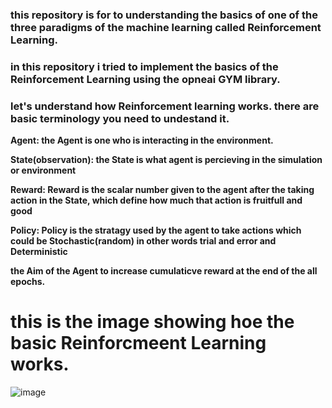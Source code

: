 ### this repository is for to understanding the basics of one of the three paradigms of the machine learning called Reinforcement Learning.


### in this repository i tried to implement the basics of the Reinforcement Learning using the opneai GYM library.



### let's understand how Reinforcement learning works. there are basic terminology you need to undestand it.
**Agent: the Agent is one who is interacting in the environment.**

**State(observation): the State is what agent is percieving in the simulation or environment**

**Reward: Reward is the scalar number given to the agent after the taking action in the State, which define how  much that action is fruitfull and good**

**Policy: Policy is the stratagy used by the agent to take actions which could be Stochastic(random) in other words trial and error and Deterministic**

**the Aim of the Agent to increase cumulaticve reward at the end of the all epochs.**




# this is the image showing hoe the basic Reinforcmeent Learning works.
![image](https://github.com/sachinnchaudhary/reinforcement-learning/assets/170318567/dec67564-5a8c-429d-b051-73d387bc12e4)
